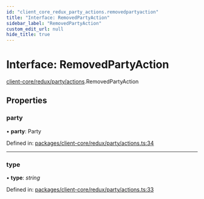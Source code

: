 ```yaml
---
id: "client_core_redux_party_actions.removedpartyaction"
title: "Interface: RemovedPartyAction"
sidebar_label: "RemovedPartyAction"
custom_edit_url: null
hide_title: true
---
```


# Interface: RemovedPartyAction

[client-core/redux/party/actions](../modules/client_core_redux_party_actions.md).RemovedPartyAction

## Properties

### party

• **party**: Party

Defined in: [packages/client-core/redux/party/actions.ts:34](https://github.com/xr3ngine/xr3ngine/blob/5c3dcaef1/packages/client-core/redux/party/actions.ts#L34)

___

### type

• **type**: *string*

Defined in: [packages/client-core/redux/party/actions.ts:33](https://github.com/xr3ngine/xr3ngine/blob/5c3dcaef1/packages/client-core/redux/party/actions.ts#L33)
